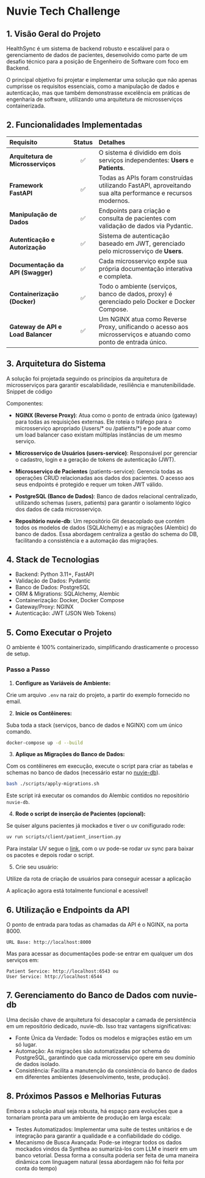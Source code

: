 # Nuvie Tech Challenge

## 1. Visão Geral do Projeto

HealthSync é um sistema de backend robusto e escalável para o gerenciamento de dados de pacientes, desenvolvido como parte de um desafio técnico para a posição de Engenheiro de Software com foco em Backend.

O principal objetivo foi projetar e implementar uma solução que não apenas cumprisse os requisitos essenciais, como a manipulação de dados e autenticação, mas que também demonstrasse excelência em práticas de engenharia de software, utilizando uma arquitetura de microsserviços containerizada.

## 2. Funcionalidades Implementadas

| Requisito | Status | Detalhes |
| :--- | :---: | :--- |
| **Arquitetura de Microsserviços** | ✅ | O sistema é dividido em dois serviços independentes: **Users** e **Patients**. |
| **Framework FastAPI** | ✅ | Todas as APIs foram construídas utilizando FastAPI, aproveitando sua alta performance e recursos modernos. |
| **Manipulação de Dados** | ✅ | Endpoints para criação e consulta de pacientes com validação de dados via Pydantic. |
| **Autenticação e Autorização** | ✅ | Sistema de autenticação baseado em JWT, gerenciado pelo microsserviço de **Users**. |
| **Documentação da API (Swagger)** | ✅ | Cada microsserviço expõe sua própria documentação interativa e completa. |
| **Containerização (Docker)** | ✅ | Todo o ambiente (serviços, banco de dados, proxy) é gerenciado pelo Docker e Docker Compose. |
| **Gateway de API e Load Balancer** | ✅ | Um NGINX atua como Reverse Proxy, unificando o acesso aos microsserviços e atuando como ponto de entrada único. |

## 3. Arquitetura do Sistema

A solução foi projetada seguindo os princípios da arquitetura de microsserviços para garantir escalabilidade, resiliência e manutenibilidade.
Snippet de código

Componentes:

- **NGINX (Reverse Proxy)**: Atua como o ponto de entrada único (gateway) para todas as requisições externas. Ele roteia o tráfego para o microsserviço apropriado (/users/* ou /patients/*) e pode atuar como um load balancer caso existam múltiplas instâncias de um mesmo serviço.

- **Microsserviço de Usuários (users-service)**: Responsável por gerenciar o cadastro, login e a geração de tokens de autenticação (JWT).

- **Microsserviço de Pacientes** (patients-service): Gerencia todas as operações CRUD relacionadas aos dados dos pacientes. O acesso aos seus endpoints é protegido e requer um token JWT válido.

- **PostgreSQL (Banco de Dados)**: Banco de dados relacional centralizado, utilizando schemas (users, patients) para garantir o isolamento lógico dos dados de cada microsserviço.

- **Repositório nuvie-db**: Um repositório Git desacoplado que contém todos os modelos de dados (SQLAlchemy) e as migrações (Alembic) do banco de dados. Essa abordagem centraliza a gestão do schema do DB, facilitando a consistência e a automação das migrações.


## 4. Stack de Tecnologias

- Backend: Python 3.11+, FastAPI
- Validação de Dados: Pydantic
- Banco de Dados: PostgreSQL
- ORM & Migrations: SQLAlchemy, Alembic
- Containerização: Docker, Docker Compose
- Gateway/Proxy: NGINX
- Autenticação: JWT (JSON Web Tokens)

## 5. Como Executar o Projeto

O ambiente é 100% containerizado, simplificando drasticamente o processo de setup.

### Passo a Passo

1. **Configure as Variáveis de Ambiente:**

Crie um arquivo `.env` na raiz do projeto, a partir do exemplo fornecido no email.

2. **Inicie os Contêineres:**

Suba toda a stack (serviços, banco de dados e NGINX) com um único comando.
```bash
docker-compose up -d --build
```

3. **Aplique as Migrações do Banco de Dados:**

Com os contêineres em execução, execute o script para criar as tabelas e schemas no banco de dados (necessário estar no [nuvie-db](https://github.com/RFHamster/nuvie-db)).

```bash
bash ./scripts/apply-migrations.sh
```

Este script irá executar os comandos do Alembic contidos no repositório `nuvie-db`.

4. **Rode o script de inserção de Pacientes (opcional):**

Se quiser alguns pacientes já mockados e tiver o uv conifigurado rode:

```bash
uv run scripts/client/patient_insertion.py
```

Para instalar UV segue o [link](https://docs.astral.sh/uv/getting-started/installation/), com o uv pode-se rodar uv sync para baixar os pacotes e depois rodar o script.

5. Crie seu usuário:

Utilize da rota de criação de usuários para conseguir acessar a aplicação

A aplicação agora está totalmente funcional e acessível!

## 6. Utilização e Endpoints da API

O ponto de entrada para todas as chamadas da API é o NGINX, na porta 8000.

    URL Base: http://localhost:8000

Mas para acessar as documentações pode-se entrar em qualquer um dos serviços em:

    Patient Service: http://localhost:6543 ou 
    User Service: http://localhost:6544

## 7. Gerenciamento do Banco de Dados com nuvie-db

Uma decisão chave de arquitetura foi desacoplar a camada de persistência em um repositório dedicado, nuvie-db. Isso traz vantagens significativas:

- Fonte Única da Verdade: Todos os modelos e migrações estão em um só lugar.
- Automação: As migrações são automatizadas por schema do PostgreSQL, garantindo que cada microsserviço opere em seu domínio de dados isolado.
- Consistência: Facilita a manutenção da consistência do banco de dados em diferentes ambientes (desenvolvimento, teste, produção).

## 8. Próximos Passos e Melhorias Futuras

Embora a solução atual seja robusta, há espaço para evoluções que a tornariam pronta para um ambiente de produção em larga escala:

- Testes Automatizados: Implementar uma suíte de testes unitários e de integração para garantir a qualidade e a confiabilidade do código.
- Mecanismo de Busca Avançada: Pode-se integrar todos os dados mockados vindos da Synthea ao sumarizá-los com LLM e inserir em um banco vetorial. Dessa forma a consulta poderia ser feita de uma maneira dinâmica com linguagem natural (essa abordagem não foi feita por conta do tempo)

